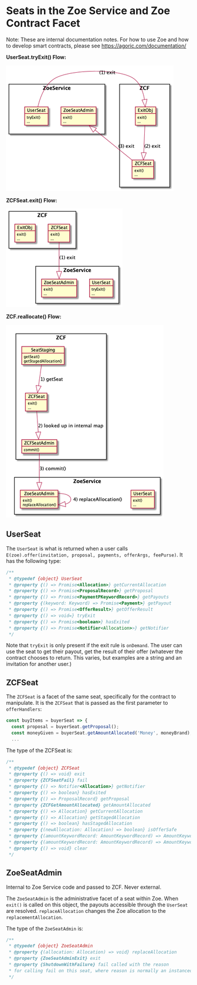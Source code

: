 # Seats in the Zoe Service and Zoe Contract Facet

Note: These are internal documentation notes. For how to use Zoe and
how to develop smart contracts, please see
https://agoric.com/documentation/


__UserSeat.tryExit() Flow:__

![UserSeat Exit Flow](./user-seat-exit-flow.png)

__ZCFSeat.exit() Flow:__

![ZCFSeat Exit Flow](./zcf-seat-exit-flow.png)

__ZCF.reallocate() Flow:__

![ZCF Reallocate Flow](./zcf-reallocate-flow.png)


## UserSeat 

The `UserSeat` is what is returned when a user calls
`E(zoe).offer(invitation, proposal, payments, offerArgs, feePurse)`. It has the following
type:

```js
/**
 * @typedef {object} UserSeat
 * @property {() => Promise<Allocation>} getCurrentAllocation
 * @property {() => Promise<ProposalRecord>} getProposal
 * @property {() => Promise<PaymentPKeywordRecord>} getPayouts
 * @property {(keyword: Keyword) => Promise<Payment>} getPayout
 * @property {() => Promise<OfferResult>} getOfferResult
 * @property {() => void=} tryExit
 * @property {() => Promise<boolean>} hasExited
 * @property {() => Promise<Notifier<Allocation>>} getNotifier
 */
```

Note that `tryExit` is only present if the exit rule is `onDemand`. The
user can use the seat to get their payout, get the result of their
offer (whatever the contract chooses to return. This varies, but
examples are a string and an invitation for another user.)

## ZCFSeat

The `ZCFSeat` is a facet of the same seat, specifically for the
contract to manipulate. It is the `ZCFSeat` that is passed as the first
parameter to `offerHandlers`:

```js
const buyItems = buyerSeat => {
  const proposal = buyerSeat.getProposal();
  const moneyGiven = buyerSeat.getAmountAllocated('Money', moneyBrand);
  ...
```
The type of the ZCFSeat is:

```js
/**
 * @typedef {object} ZCFSeat
 * @property {() => void} exit
 * @property {ZCFSeatFail} fail
 * @property {() => Notifier<Allocation>} getNotifier
 * @property {() => boolean} hasExited
 * @property {() => ProposalRecord} getProposal
 * @property {ZCFGetAmountAllocated} getAmountAllocated
 * @property {() => Allocation} getCurrentAllocation
 * @property {() => Allocation} getStagedAllocation
 * @property {() => boolean} hasStagedAllocation
 * @property {(newAllocation: Allocation) => boolean} isOfferSafe
 * @property {(amountKeywordRecord: AmountKeywordRecord) => AmountKeywordRecord} incrementBy
 * @property {(amountKeywordRecord: AmountKeywordRecord) => AmountKeywordRecord} decrementBy
 * @property {() => void} clear
 */
 ```

## ZoeSeatAdmin

Internal to Zoe Service code and passed to ZCF. Never external.

The `ZoeSeatAdmin` is the administrative facet of a seat within Zoe.
When `exit()` is called on this object, the payouts accessible through
the `UserSeat` are resolved. `replaceAllocation` changes the Zoe
allocation to the `replacementAllocation`.

The type of the `ZoeSeatAdmin` is:

```js
/**
 * @typedef {object} ZoeSeatAdmin
 * @property {(allocation: Allocation) => void} replaceAllocation
 * @property {ZoeSeatAdminExit} exit
 * @property {ShutdownWithFailure} fail called with the reason
 * for calling fail on this seat, where reason is normally an instanceof Error.
 */
 ```

